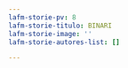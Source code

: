 ```yaml
---
lafm-storie-pv: 8
lafm-storie-titulo: BINARI
lafm-storie-image: ''
lafm-storie-autores-list: []

---
```

